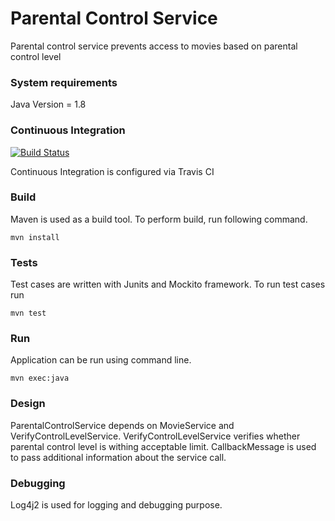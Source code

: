 # Parental Control Service

Parental control service prevents access to movies based on parental control level

### System requirements

Java Version = 1.8

### Continuous Integration

[![Build Status](https://travis-ci.org/sagarchuri/parental-control-service.svg?branch=master)](https://travis-ci.org/sagarchuri/parental-control-service)

Continuous Integration is configured via Travis CI

### Build

Maven is used as a build tool. To perform build, run following command.

`mvn install`


### Tests

Test cases are written with Junits and Mockito framework. To run test cases run 

`mvn test`


### Run

Application can be run using command line.<br/>

`mvn exec:java`

### Design

ParentalControlService depends on MovieService and VerifyControlLevelService. VerifyControlLevelService verifies whether parental control level is withing acceptable limit. CallbackMessage is used to pass additional information about the service call. 	


### Debugging

Log4j2 is used for logging and debugging purpose.


